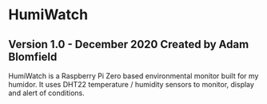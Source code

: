 # HumiWatch
Version 1.0 - December 2020
Created by Adam Blomfield
---
HumiWatch is a Raspberry Pi Zero based environmental monitor built for my humidor. It uses DHT22 temperature / humidity sensors to monitor, display and alert of conditions.
